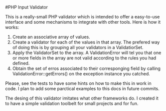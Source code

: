 #PHP Input Validator

This is a really-small PHP validator which is intended to offer a easy-to-use
interface and some mechanisms to integrate with other tools. Here is how it
works:

  1. Create an associative array of values.
  2. Create a validator for each of the values in that array. The prefered way
	 of doing this is by grouping all your validators in a ValidatiorSet.
  3. Apply the ValidatorSet to the array. A ValidationError will tel you that
	 one or more fields in the array are not valid according to the rules you
	 had defined.
  4. Obtain the set of erros associated to their corresponging field by calling
	 ValidationError::getErrors() on the exception instance you catched.

Please, see the tests to have some hints on how to make this in work in code.
I plan to add some parctical examples to this docs in future commits.

The desing of this validator imitates what other frameworks do. I created it to
have a simple validation toolbelt for small projects and for fun.
